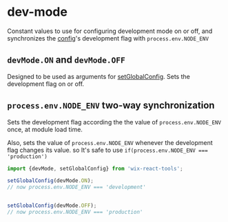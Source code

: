 # dev-mode

Constant values to use for configuring development mode on or off, 
and synchronizes the [config](./config.md)'s development flag with `process.env.NODE_ENV`

## `devMode.ON` and `devMode.OFF`

Designed to be used as arguments for [setGlobalConfig](./config.md#setGlobalConfig). 
Sets the development flag on or off.

## `process.env.NODE_ENV` two-way synchronization
Sets the development flag according the the value of `process.env.NODE_ENV` once, at module load time.

Also, sets the value of `process.env.NODE_ENV` whenever the development flag changes its value.
so It's safe to use `if(process.env.NODE_ENV === 'production')`

```ts
import {devMode, setGlobalConfig} from 'wix-react-tools';

setGlobalConfig(devMode.ON);
// now process.env.NODE_ENV === 'development'


setGlobalConfig(devMode.OFF);
// now process.env.NODE_ENV === 'production'

```
